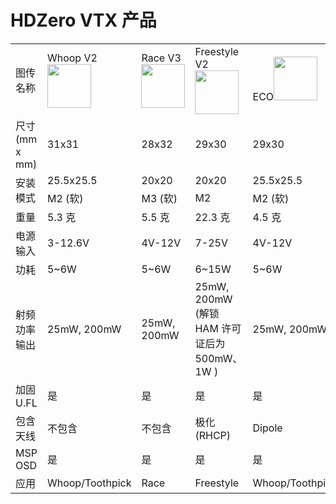 # HDZero VTX 产品

<table id="table1">
<tr>
<td rowspan="2" width="140">图传名称</td>
<td rowspan="2">Whoop V2<img src="/media/image4.jpeg" width="70"></td>
<td rowspan="2">Race V3<img src="/media/image3.png"  width="70"></td>
<td rowspan="2">Freestyle V2<img src="/media/image6.png"  width="70"></td>
<td rowspan="2">ECO<img src="/media/image5.png"  width="70"></td>
</tr>
<tr>
</tr>
<tr>
<td>尺寸<br>(mm x mm)</td>
<td>31x31</td>
<td>28x32</td>
<td>29x30</td>
<td>29x30</td>
</tr>
<tr>
<td rowspan="2">安装模式</td>
<td>25.5x25.5</td>
<td>20x20</td>
<td>20x20</td>
<td>25.5x25.5</td>
</tr>
<tr>
<td>M2 (软)</td>
<td>M3 (软)</td>
<td>M2</td>
<td>M2 (软)</td>
</tr>
<tr>
<td rowspan="2">重量</td>
<td rowspan="2">5.3 克</td>
<td rowspan="2">5.5 克</td>
<td rowspan="2">22.3 克</td>
<td rowspan="2">4.5 克</td>
</tr>
<tr>
</tr>
<tr>
<td rowspan="2">电源输入</td>
<td rowspan="2">3-12.6V</td>
<td rowspan="2">4V-12V</td>
<td rowspan="2">7-25V</td>
<td rowspan="2">4V-12V</td>
</tr>
<tr>
</tr>
<tr>
<td rowspan="2">功耗</td>
<td rowspan="2">5~6W</td>
<td rowspan="2">5~6W</td>
<td rowspan="2">6~15W</td>
<td rowspan="2">5~6W</td>
</tr>
<tr>
</tr>
<tr>
<td rowspan="2">射频功率输出</td>
<td rowspan="2">25mW, 200mW</td>
<td rowspan="2">25mW, 200mW</td>
<td rowspan="2">25mW, 200mW (解锁 HAM 许可证后为 500mW、1W )</td>
<td rowspan="2">25mW, 200mW</td>
</tr>
<tr>
</tr>
<tr>
<td rowspan="2">加固 U.FL</td>
<td rowspan="2">是</td>
<td rowspan="2">是</td>
<td rowspan="2">是</td>
<td rowspan="2">是</td>
</tr>
<tr>
</tr>
<tr>
<td rowspan="2">包含天线</td>
<td rowspan="2">不包含</td>
<td rowspan="2">不包含</td>
<td rowspan="2">极化 (RHCP)</td>
<td rowspan="2">Dipole</td>
</tr>
<tr>
</tr>
<tr>
<td rowspan="2">MSP OSD</td>
<td rowspan="2">是</td>
<td rowspan="2">是</td>
<td rowspan="2">是</td>
<td rowspan="2">是</td>
</tr>
<tr>
</tr>
<tr>
<td rowspan="2">应用</td>
<td rowspan="2">Whoop/Toothpick</td>
<td rowspan="2">Race</td>
<td rowspan="2">Freestyle</td>
<td rowspan="2">Whoop/Toothpick</td>
</tr>
<tr>
</tr>
</table>

<div class="page"></div>